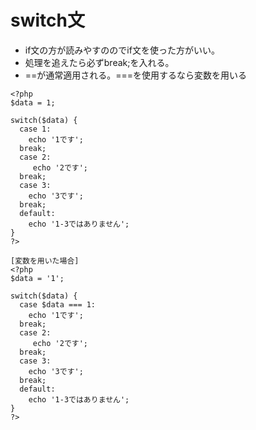 # switch文  
* if文の方が読みやすののでif文を使った方がいい。  
* 処理を追えたら必ずbreak;を入れる。  
* ==が通常適用される。===を使用するなら変数を用いる
```
<?php
$data = 1;

switch($data) {
  case 1:
    echo '1です';
  break;
  case 2:
     echo '2です';
  break;
  case 3:
    echo '3です';
  break;
  default:
    echo '1-3ではありません';
}
?>
```
```
[変数を用いた場合]
<?php
$data = '1';

switch($data) {
  case $data === 1:
    echo '1です';
  break;
  case 2:
     echo '2です';
  break;
  case 3:
    echo '3です';
  break;
  default:
    echo '1-3ではありません';
}
?>
```
